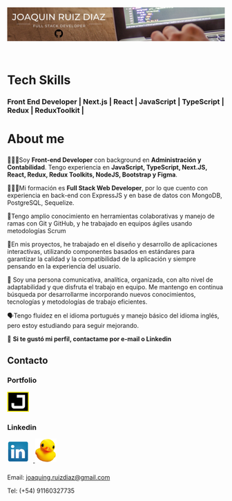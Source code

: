 <br>
<p align="left">
  <img src="./githubprofile.jpg" title="Banner Profile"/>
</p>

<br>

# Tech Skills

### Front End Developer | Next.js | React | JavaScript | TypeScript | Redux | ReduxToolkit |

# About me

###

🧑🏻‍💻Soy <b>Front-end Developer</b> con background en <b>Administración y Contabilidad</b>. Tengo experiencia en <b>JavaScript, TypeScript, Next.JS, React, Redux, Redux Toolkits, NodeJS, Bootstrap y Figma</b>.

👨🏻‍🎓Mi formación es <b>Full Stack Web Developer</b>, por lo que cuento con experiencia en back-end con ExpressJS y en base de datos con MongoDB, PostgreSQL, Sequelize.

🔗Tengo amplio conocimiento en herramientas colaborativas y manejo de ramas con Git y GitHub, y he trabajado en equipos ágiles usando metodologías Scrum

🤳En mis proyectos, he trabajado en el diseño y desarrollo de aplicaciones interactivas, utilizando componentes basados en estándares para garantizar la calidad y la compatibilidad de la aplicación y siempre pensando en la experiencia del usuario.

👥 Soy una persona comunicativa, analítica, organizada, con alto nivel de adaptabilidad y que disfruta el trabajo en equipo. Me mantengo en continua búsqueda por desarrollarme incorporando nuevos conocimientos, tecnologías y metodologías de trabajo eficientes.

🗣️Tengo fluidez en el idioma portugués y manejo básico del idioma inglés, pero estoy estudiando para seguir mejorando.

📩 <b>Si te gustó mi perfil, contactame por e-mail o Linkedin</b>

## Contacto

<div>

### Portfolio

<a href="https://portfolio-joaquinrd.vercel.app/">
  <img  style="margin-right: 10px;" width="50px" src="./portfolio.png" title="https://portfolio-joaquinrd.vercel.app/" />
</a>

### Linkedin

<a href="https://linkedin.com/in/joaquindev">
  <img  style="margin-right: 10px;" width="50px" src="./li.png" title="https://linkedin.com/in/joaquindev" />
</a>

 <img  style="margin-right: 10px;" width="50px" src="./cuak.png" title="https://linkedin.com/in/joaquindev" />
</div>

###

Email: joaquing.ruizdiaz@gmail.com

Tel: (+54) 91160327735

<!--
**joaquingrd/joaquingrd** is a ✨ _special_ ✨ repository because its `README.md` (this file) appears on your GitHub profile.

Here are some ideas to get you started:

- 🔭 I’m currently working on ...
- 🌱 I’m currently learning ...
- 👯 I’m looking to collaborate on ...
- 🤔 I’m looking for help with ...
- 💬 Ask me about ...
- 📫 How to reach me: ...
- 😄 Pronouns: ...
- ⚡ Fun fact: ...
  -->
